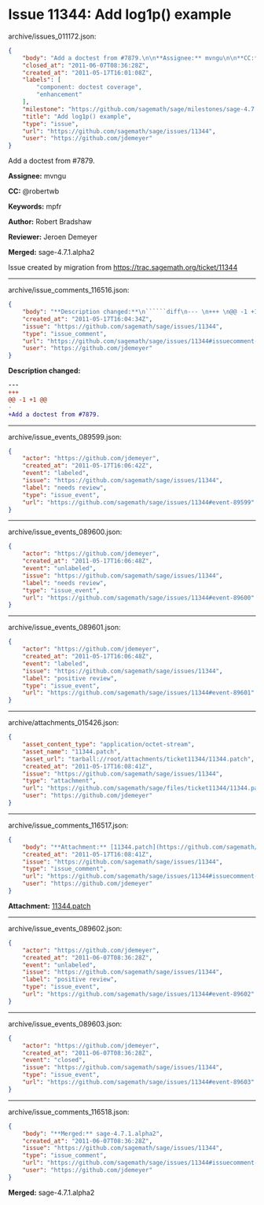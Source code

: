 # Issue 11344: Add log1p() example

archive/issues_011172.json:
```json
{
    "body": "Add a doctest from #7879.\n\n**Assignee:** mvngu\n\n**CC:**  @robertwb\n\n**Keywords:** mpfr\n\n**Author:** Robert Bradshaw\n\n**Reviewer:** Jeroen Demeyer\n\n**Merged:** sage-4.7.1.alpha2\n\nIssue created by migration from https://trac.sagemath.org/ticket/11344\n\n",
    "closed_at": "2011-06-07T08:36:28Z",
    "created_at": "2011-05-17T16:01:08Z",
    "labels": [
        "component: doctest coverage",
        "enhancement"
    ],
    "milestone": "https://github.com/sagemath/sage/milestones/sage-4.7.1",
    "title": "Add log1p() example",
    "type": "issue",
    "url": "https://github.com/sagemath/sage/issues/11344",
    "user": "https://github.com/jdemeyer"
}
```
Add a doctest from #7879.

**Assignee:** mvngu

**CC:**  @robertwb

**Keywords:** mpfr

**Author:** Robert Bradshaw

**Reviewer:** Jeroen Demeyer

**Merged:** sage-4.7.1.alpha2

Issue created by migration from https://trac.sagemath.org/ticket/11344





---

archive/issue_comments_116516.json:
```json
{
    "body": "**Description changed:**\n``````diff\n--- \n+++ \n@@ -1 +1 @@\n-\n+Add a doctest from #7879.\n``````\n",
    "created_at": "2011-05-17T16:04:34Z",
    "issue": "https://github.com/sagemath/sage/issues/11344",
    "type": "issue_comment",
    "url": "https://github.com/sagemath/sage/issues/11344#issuecomment-116516",
    "user": "https://github.com/jdemeyer"
}
```

**Description changed:**
``````diff
--- 
+++ 
@@ -1 +1 @@
-
+Add a doctest from #7879.
``````




---

archive/issue_events_089599.json:
```json
{
    "actor": "https://github.com/jdemeyer",
    "created_at": "2011-05-17T16:06:42Z",
    "event": "labeled",
    "issue": "https://github.com/sagemath/sage/issues/11344",
    "label": "needs review",
    "type": "issue_event",
    "url": "https://github.com/sagemath/sage/issues/11344#event-89599"
}
```



---

archive/issue_events_089600.json:
```json
{
    "actor": "https://github.com/jdemeyer",
    "created_at": "2011-05-17T16:06:48Z",
    "event": "unlabeled",
    "issue": "https://github.com/sagemath/sage/issues/11344",
    "label": "needs review",
    "type": "issue_event",
    "url": "https://github.com/sagemath/sage/issues/11344#event-89600"
}
```



---

archive/issue_events_089601.json:
```json
{
    "actor": "https://github.com/jdemeyer",
    "created_at": "2011-05-17T16:06:48Z",
    "event": "labeled",
    "issue": "https://github.com/sagemath/sage/issues/11344",
    "label": "positive review",
    "type": "issue_event",
    "url": "https://github.com/sagemath/sage/issues/11344#event-89601"
}
```



---

archive/attachments_015426.json:
```json
{
    "asset_content_type": "application/octet-stream",
    "asset_name": "11344.patch",
    "asset_url": "tarball://root/attachments/ticket11344/11344.patch",
    "created_at": "2011-05-17T16:08:41Z",
    "issue": "https://github.com/sagemath/sage/issues/11344",
    "type": "attachment",
    "url": "https://github.com/sagemath/sage/files/ticket11344/11344.patch",
    "user": "https://github.com/jdemeyer"
}
```



---

archive/issue_comments_116517.json:
```json
{
    "body": "**Attachment:** [11344.patch](https://github.com/sagemath/sage/files/ticket11344/11344.patch)",
    "created_at": "2011-05-17T16:08:41Z",
    "issue": "https://github.com/sagemath/sage/issues/11344",
    "type": "issue_comment",
    "url": "https://github.com/sagemath/sage/issues/11344#issuecomment-116517",
    "user": "https://github.com/jdemeyer"
}
```

**Attachment:** [11344.patch](https://github.com/sagemath/sage/files/ticket11344/11344.patch)



---

archive/issue_events_089602.json:
```json
{
    "actor": "https://github.com/jdemeyer",
    "created_at": "2011-06-07T08:36:28Z",
    "event": "unlabeled",
    "issue": "https://github.com/sagemath/sage/issues/11344",
    "label": "positive review",
    "type": "issue_event",
    "url": "https://github.com/sagemath/sage/issues/11344#event-89602"
}
```



---

archive/issue_events_089603.json:
```json
{
    "actor": "https://github.com/jdemeyer",
    "created_at": "2011-06-07T08:36:28Z",
    "event": "closed",
    "issue": "https://github.com/sagemath/sage/issues/11344",
    "type": "issue_event",
    "url": "https://github.com/sagemath/sage/issues/11344#event-89603"
}
```



---

archive/issue_comments_116518.json:
```json
{
    "body": "**Merged:** sage-4.7.1.alpha2",
    "created_at": "2011-06-07T08:36:28Z",
    "issue": "https://github.com/sagemath/sage/issues/11344",
    "type": "issue_comment",
    "url": "https://github.com/sagemath/sage/issues/11344#issuecomment-116518",
    "user": "https://github.com/jdemeyer"
}
```

**Merged:** sage-4.7.1.alpha2
